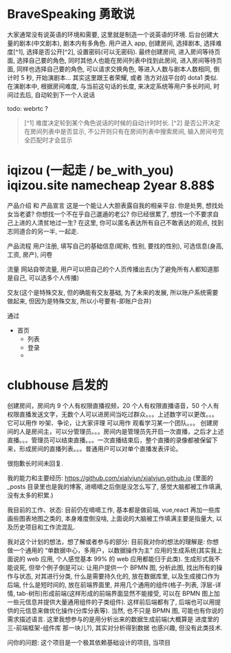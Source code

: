 # BraveSpeaking 勇敢说
大家通常没有说英语的环境和需要, 这里就是制造一个说英语的环境. 后台创建大量的剧本(中文剧本), 剧本内有多角色. 用户进入 app, 创建房间, 选择剧本, 选择难度[^1], 选择是否公开[^2], 设置密码(可以无密码). 最终创建房间, 进入房间等待页面, 选择自己要的角色, 同时其他人也能在房间列表中找到此房间, 进入房间等待页面, 同样也选择自己要的角色, 可以请求交换角色, 等进入人数与剧本人数相同, 倒计时 5 秒, 开始演剧本... 其实这里跟王者荣耀, 或者 浩方对战平台的 dota1 类似. 在演剧本中, 根据房间难度, 与当前这句话的长度, 来决定系统等用户多长时间, 时间过去后, 自动轮到下一个人说话

todo: webrtc ?

> [^1] 难度决定轮到某个角色说话的时候的自动计时时长.
> [^2] 是否公开决定在房间列表中是否显示, 不公开则只有在房间列表中搜索房间, 输入房间号完全匹配时才会显示


# iqizou (一起走 / be_with_you) iqizou.site namecheap 2year 8.88$
产品介绍 和 产品宣言
这是一个能让人大胆表露自我的相亲平台.
你是处男, 想找处女当老婆?
你想找一个不在乎自己邋遢的老公?
你已经很累了, 想找一个不要求自己上进的人清贫地过一生?
在这里, 你可以匿名表达所有自己不敢表达的观点, 找到志同道合的另一半, 一起走.

产品流程
用户注册, 填写自己的基础信息(昵称, 性别, 要找的性别), 可选信息(身高, 工资, 房产), 问卷

流量
网站自带流量, 用户可以把自己的个人页传播出去(为了避免所有人都知道那是自己, 可以选多个人传播)

交友(这个是特殊交友, 但的确能有交友基础, 为了未来的发展, 所以账户系统需要做起来, 但因为是特殊交友, 所以小号要有-即账户合并)

通过
- 首页
  - 列表
  - 登录
  - 



# clubhouse 启发的
创建房间，房间内 9 个人有权限直播视频，20 个人有权限直播语音，50 个人有权限直播发送文字，无数个人可以进房间当吃过群众。。。上述数字可以更改。。。
它可以用作 吵架、争论，让大家评理
可以用作 观看学习某一个团队。。。
创建房间的人是房间主，可以分管理员。。。房间内是管理员先开启一次直播，之后才上述直播。。。管理员可以结束直播。。。一次直播结束后，整个直播的录像都被保留下来，形成房间的直播列表。。。普通用户可以对单个直播发表评论。




很抱歉长时间未回复. 

我的能力和主要经历: 
https://github.com/xialvjun/xialvjun.github.io (里面的 _posts 目录里也是我的博客, 进嘀嘀之后倒是没怎么写了, 感觉大脑都被工作填满, 没有太多的积累.)

我目前的工作、状态: 
目前仍在嘀嘀工作, 基本都是做前端, vue,react 再加一些库画些图表地图之类的, 本身难度倒没啥, 上面说的大脑被工作填满主要是指量大, 以及历史项目和工作流混乱.

我对这个计划的想法，想了解或者参与的部分:
目前我对你的想法的理解是: 你想做一个通用的 “单数据中心，多用户，以数据操作为主” 应用的生成系统(其实我上面说的 web 应用, 个人感觉基本 99% 的 web 应用都能归于此类).
生成形式我不能说死, 但举个例子倒是可以:
让用户提供一个 BPMN 图, 分析此图, 找出所有的操作与状态, 对其进行分类, 什么是需要持久化的, 放在数据库里, 以及生成接口作为后端, 什么是短时间的, 放在前端界面里, 并用几个通用的组件(格子-列表, 浮层-详情, tab-树形)形成前端(这样形成的前端界面显然不能接受, 可以在 BPMN 图上加一些元信息并提供大量通用组件的子类组件).
这样前后端都有了, 后端也可以用提供的元信息来做优化操作(分库分表等).
当然, 也不只是 BPMN 图, 可能也有你说的 需求描述语言.
这里我想参与的是用分析出来的数据生成前端(大概算是 进度里的 三-前端框架-组件库 那一块儿?), 其实对分析得到数据 也感兴趣, 但没有此类技术.

问你的问题:
这个项目是一个极其依赖基础设计的项目, 当项目
